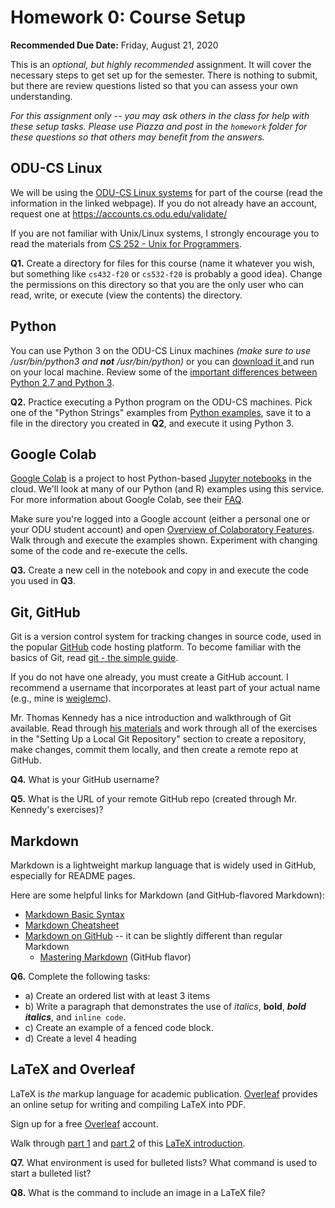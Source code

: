 # Homework 0: Course Setup

**Recommended Due Date:** Friday, August 21, 2020 

This is an *optional, but highly recommended* assignment. It will cover the necessary steps to get set up for the semester.  There is nothing to submit, but there are review questions listed so that you can assess your own understanding.

*For this assignment only -- you may ask others in the class for help with these setup tasks. Please use Piazza and post in the `homework` folder for these questions so that others may benefit from the answers.*

## ODU-CS Linux

We will be using the [ODU-CS Linux systems](https://systems.cs.odu.edu/Unix_and_Linux_Services) for part of the course (read the information in the linked webpage). If you do not already have an account, request one at https://accounts.cs.odu.edu/validate/

If you are not familiar with Unix/Linux systems, I strongly encourage you to read the materials from [CS 252 - Unix for Programmers](https://www.cs.odu.edu/~zeil/cs252/latest/Directory/outline/index.html). 

**Q1.** Create a directory for files for this course (name it whatever you wish, but something like `cs432-f20` or `cs532-f20` is probably a good idea). Change the permissions on this directory so that you are the only user who can read, write, or execute (view the contents) the directory.

## Python

You can use Python 3 on the ODU-CS Linux machines *(make sure to use /usr/bin/python3 and **not** /usr/bin/python)* or you can [download it ](https://www.python.org/downloads/) and run on your local machine.  Review some of the [important differences between Python 2.7 and Python 3](https://www.geeksforgeeks.org/important-differences-between-python-2-x-and-python-3-x-with-examples/).

**Q2.** Practice executing a Python program on the ODU-CS machines. Pick one of the "Python Strings" examples from [Python examples](https://www.w3schools.com/python/python_examples.asp), save it to a file in the directory you created in **Q2**, and execute it using Python 3.

## Google Colab

[Google Colab](https://colab.research.google.com) is a project to host Python-based [Jupyter notebooks](https://jupyter.org/) in the cloud.  We'll look at many of our Python (and R) examples using this service.  For more information about Google Colab, see their [FAQ](https://research.google.com/colaboratory/faq.html).

Make sure you're logged into a Google account (either a personal one or your ODU student account) and open [Overview of Colaboratory Features](https://colab.research.google.com/notebooks/basic_features_overview.ipynb). Walk through and execute the examples shown.  Experiment with changing some of the code and re-execute the cells.

**Q3.** Create a new cell in the notebook and copy in and execute the code you used in **Q3**.

## Git, GitHub

Git is a version control system for tracking changes in source code, used in the popular [GitHub](https://github.com) code hosting platform.  To become familiar with the basics of Git, read [git - the simple guide](https://rogerdudler.github.io/git-guide/).

If you do not have one already, you must create a GitHub account.  I recommend a username that incorporates at least part of your actual name (e.g., mine is [weiglemc](https://github.com/weiglemc)).

Mr. Thomas Kennedy has a nice introduction and walkthrough of Git available.  Read through [his materials](https://git-community.cs.odu.edu/tkennedy/git-workshop/-/wikis/Git-Workshop) and work through all of the exercises in the "Setting Up a Local Git Repository" section to create a repository, make changes, commit them locally, and then create a remote repo at GitHub.

**Q4.** What is your GitHub username?

**Q5.** What is the URL of your remote GitHub repo (created through Mr. Kennedy's exercises)?

## Markdown

Markdown is a lightweight markup language that is widely used in GitHub, especially for README pages.  

Here are some helpful links for Markdown (and GitHub-flavored Markdown):
* [Markdown Basic Syntax](https://www.markdownguide.org/basic-syntax)
* [Markdown Cheatsheet](https://github.com/adam-p/markdown-here/wiki/Markdown-Cheatsheet)
* [Markdown on GitHub](https://help.github.com/en/categories/writing-on-github) -- it can be slightly different than regular Markdown
  * [Mastering Markdown](https://guides.github.com/features/mastering-markdown/) (GitHub flavor)

**Q6.** Complete the following tasks:
* a) Create an ordered list with at least 3 items
* b) Write a paragraph that demonstrates the use of *italics*, **bold**, ***bold italics***, and `inline code`.
* c) Create an example of a fenced code block.
* d) Create a level 4 heading

## LaTeX and Overleaf

LaTeX is *the* markup language for academic publication. [Overleaf](https://overleaf.com) provides an online setup for writing and compiling LaTeX into PDF.  

Sign up for a free [Overleaf](https://overleaf.com) account.

Walk through [part 1](https://www.overleaf.com/learn/latex/Free_online_introduction_to_LaTeX_(part_1)) and [part 2](https://www.overleaf.com/learn/latex/Free_online_introduction_to_LaTeX_(part_2)) of this [LaTeX introduction](https://www.overleaf.com/learn/latex/Free_online_introduction_to_LaTeX_(part_1)). 

**Q7.** What environment is used for bulleted lists?  What command is used to start a bulleted list?

**Q8.** What is the command to include an image in a LaTeX file?
